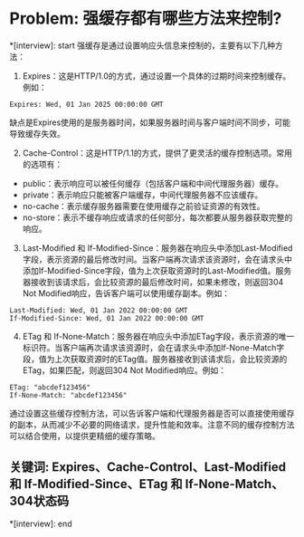 # Problem: 强缓存都有哪些方法来控制?

*[interview]: start
强缓存是通过设置响应头信息来控制的，主要有以下几种方法：
1. Expires：这是HTTP/1.0的方式，通过设置一个具体的过期时间来控制缓存。例如：
```
Expires: Wed, 01 Jan 2025 00:00:00 GMT
```
缺点是Expires使用的是服务器时间，如果服务器时间与客户端时间不同步，可能导致缓存失效。

2. Cache-Control：这是HTTP/1.1的方式，提供了更灵活的缓存控制选项。常用的选项有：
- public：表示响应可以被任何缓存（包括客户端和中间代理服务器）缓存。
- private：表示响应只能被客户端缓存，中间代理服务器不应该缓存。
- no-cache：表示缓存服务器需要在使用缓存之前验证资源的有效性。
- no-store：表示不缓存响应或请求的任何部分，每次都要从服务器获取完整的响应。

3. Last-Modified 和 If-Modified-Since：服务器在响应头中添加Last-Modified字段，表示资源的最后修改时间。当客户端再次请求该资源时，会在请求头中添加If-Modified-Since字段，值为上次获取资源时的Last-Modified值。服务器接收到该请求后，会比较资源的最后修改时间，如果未修改，则返回304 Not Modified响应，告诉客户端可以使用缓存副本。例如：
```
Last-Modified: Wed, 01 Jan 2022 00:00:00 GMT
If-Modified-Since: Wed, 01 Jan 2022 00:00:00 GMT
```

4. ETag 和 If-None-Match：服务器在响应头中添加ETag字段，表示资源的唯一标识符。当客户端再次请求该资源时，会在请求头中添加If-None-Match字段，值为上次获取资源时的ETag值。服务器接收到该请求后，会比较资源的ETag，如果匹配，则返回304 Not Modified响应。例如：
```
ETag: "abcdef123456"
If-None-Match: "abcdef123456"
```

通过设置这些缓存控制方法，可以告诉客户端和代理服务器是否可以直接使用缓存的副本，从而减少不必要的网络请求，提升性能和效率。注意不同的缓存控制方法可以结合使用，以提供更精细的缓存策略。

## 关键词: Expires、Cache-Control、Last-Modified 和 If-Modified-Since、ETag 和 If-None-Match、304状态码
*[interview]: end
